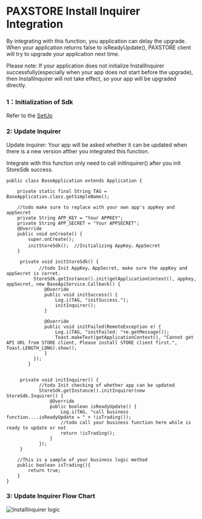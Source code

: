 # PAXSTORE Install Inquirer Integration


By integrating with this function, you application can delay the upgrade.
When your application returns false to isReadyUpdate(), PAXSTORE client will try to upgrade your application next time.

Please note: If your application does not initialize InstallInquirer successfully(especially when your app does not start before the upgrade), then InstallInquirer will not take effect, so your app will be upgraded directly.

### 1：Initialization of Sdk
Refer to the [SetUp](../README.md)

### 2: Update Inquirer
Update inquirer: Your app will be asked whether it can be updated when there is a new version afther you
integrated this function.

Integrate with this function only need to call initInquirer() after you init StoreSdk success.

    public class BaseApplication extends Application {

        private static final String TAG = BaseApplication.class.getSimpleName();

        //todo make sure to replace with your own app's appKey and appSecret
        private String APP_KEY = "Your APPKEY";
        private String APP_SECRET = "Your APPSECRET";
        @Override
        public void onCreate() {
            super.onCreate();
            initStoreSdk();  //Initializing AppKey，AppSecret
        }

         private void initStoreSdk() {
                //todo Init AppKey，AppSecret, make sure the appKey and appSecret is corret.
              StoreSdk.getInstance().init(getApplicationContext(), appkey, appSecret, new BaseApiService.Callback() {
                  @Override
                  public void initSuccess() {
                      Log.i(TAG, "initSuccess.");
                      initInquirer();
                  }

                  @Override
                  public void initFailed(RemoteException e) {
                      Log.i(TAG, "initFailed: "+e.getMessage());
                      Toast.makeText(getApplicationContext(), "Cannot get API URL from STORE client, Please install STORE client first.", Toast.LENGTH_LONG).show();
                  }
              });
            }


         private void initInquirer() {
                //todo Init checking of whether app can be updated
                StoreSdk.getInstance().initInquirer(new StoreSdk.Inquirer() {
                    @Override
                    public boolean isReadyUpdate() {
                        Log.i(TAG, "call business function....isReadyUpdate = " + !isTrading());
                        //todo call your business function here while is ready to update or not
                        return !isTrading();
                    }
                });
         }

        //This is a sample of your business logic method
        public boolean isTrading(){
            return true;
        }
    }

### 3: Update Inquirer Flow Chart
![InstallInquirer logic](https://github.com/PAXSTORE/paxstore-3rd-app-android-sdk/blob/feature/v9.3.0/docs/images/InstallInquirerlogic.png)